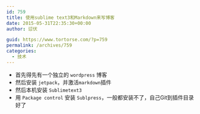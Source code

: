 ```yaml
---
id: 759
title: 使用sublime text3和Markdown来写博客
date: 2015-05-31T22:35:30+00:00
author: 愆伏

guid: https://www.tortorse.com/?p=759
permalink: /archives/759
categories:
  - 技术
---
```

 - 首先得先有一个独立的 `wordpress` 博客
 - 然后安装 `jetpack`，并激活`markdown`插件
 - 然后本机安装 `Sublimetext3`
 - 用 `Package control` 安装 `Sublpress`，一般都安装不了，自己Git到插件目录好了